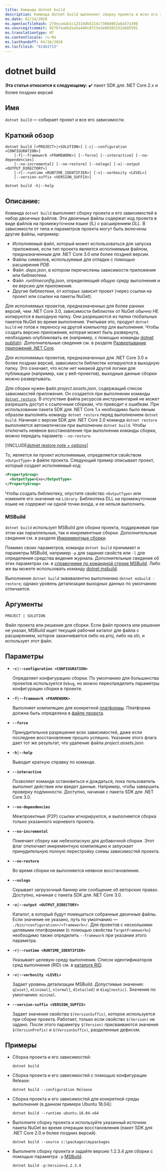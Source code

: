 ```yaml
---
title: Команда dotnet build
description: Команда dotnet build выполняет сборку проекта и всех его зависимостей.
ms.date: 02/14/2020
ms.openlocfilehash: 27deca4ab1c12314db5214c73660862a8a57a398
ms.sourcegitcommit: 927b7ea6b2ea5a440c8f23e3e66503152eb85591
ms.translationtype: HT
ms.contentlocale: ru-RU
ms.lasthandoff: 04/16/2020
ms.locfileid: "81463713"
---
```

# <a name="dotnet-build"></a>dotnet build

**Эта статья относится к следующему:** ✔️ пакет SDK для .NET Core 2.x и более поздних версий

## <a name="name"></a>Имя

`dotnet build` — собирает проект и все его зависимости.

## <a name="synopsis"></a>Краткий обзор

```dotnetcli
dotnet build [<PROJECT>|<SOLUTION>] [-c|--configuration <CONFIGURATION>]
    [-f|--framework <FRAMEWORK>] [--force] [--interactive] [--no-dependencies]
    [--no-incremental] [--no-restore] [--nologo] [-o|--output <OUTPUT_DIRECTORY>]
    [-r|--runtime <RUNTIME_IDENTIFIER>] [-v|--verbosity <LEVEL>]
    [--version-suffix <VERSION_SUFFIX>]

dotnet build -h|--help
```

## <a name="description"></a>Описание:

Команда `dotnet build` выполняет сборку проекта и его зависимостей в набор двоичных файлов. Эти двоичные файлы содержат код проекта в виде файлов на промежуточном языке (IL) с расширением *DLL*.  В зависимости от типа и параметров проекта могут быть включены другие файлы, например:

- Исполняемый файл, который может использоваться для запуска приложения, если тип проекта является исполняемым файлом, предназначенным для .NET Core 3.0 или более поздней версии.
- Файлы символов, используемые для отладки с помощью расширения *PDB*.
- Файл *.deps.json*, в котором перечислены зависимости приложения или библиотеки.
- Файл *.runtimeconfig.json*, определяющий общую среду выполнения и ее версию для приложения.
- Другие библиотеки, от которых зависит проект (через ссылки на проект или ссылки на пакеты NuGet).

Для исполняемых проектов, предназначенных для более ранних версий, чем .NET Core 3.0, зависимости библиотек от NuGet обычно НЕ копируются в выходную папку.  Они разрешаются из папки глобальных пакетов NuGet во время выполнения. Учитывая это, продукт `dotnet build` не готов к переносу на другой компьютер для выполнения. Чтобы создать версию приложения, которая может быть развернута, необходимо опубликовать ее (например, с помощью команды [dotnet publish](dotnet-publish.md)). Дополнительные сведения см. в разделе [Развертывание приложений .NET Core](../deploying/index.md).

Для исполняемых проектов, предназначенных для .NET Core 3.0 и более поздних версий, зависимости библиотек копируются в выходную папку. Это означает, что если нет никакой другой логики для публикации (например, как у веб-проектов), выходные данные сборки можно развертывать.

Для сборки нужен файл *project.assets.json*, содержащий список зависимостей приложения. Он создается при выполнении команды [`dotnet restore`](dotnet-restore.md). В отсутствие файла ресурсов инструментарий не может разрешать доступ к ссылочным сборкам, что приводит к ошибкам. При использовании пакета SDK для .NET Core 1.x необходимо было явным образом выполнять команду `dotnet restore` перед выполнением `dotnet build`. Начиная с версии SDK для .NET Core 2.0 команда `dotnet restore` выполняется автоматически при выполнении `dotnet build`. Чтобы отключить неявное восстановление при выполнении команды сборки, можно передать параметр `--no-restore`.

[!INCLUDE[dotnet restore note + options](~/includes/dotnet-restore-note-options.md)]

То, является ли проект исполняемым, определяется свойством `<OutputType>` в файле проекта. Следующий пример описывает проект, который создает исполняемый код:

```xml
<PropertyGroup>
  <OutputType>Exe</OutputType>
</PropertyGroup>
```

Чтобы создать библиотеку, опустите свойство `<OutputType>` или измените его значение на `Library`. Библиотека DLL на промежуточном языке не содержит ни одной точки входа, и ее нельзя выполнить.

### <a name="msbuild"></a>MSBuild

`dotnet build` использует MSBuild для сборки проекта, поддерживая при этом как параллельные, так и инкрементные сборки. Дополнительные сведения см. в разделе [Инкрементные сборки](/visualstudio/msbuild/incremental-builds).

Помимо своих параметров, команда `dotnet build` принимает и параметры MSBuild, например `-p` для задания свойств или `-l` для определения средства ведения журнала. Дополнительные сведения об этих параметрах см. в [справочнике по командной строке MSBuild](/visualstudio/msbuild/msbuild-command-line-reference). Либо же вы можете использовать команду [dotnet msbuild](dotnet-msbuild.md).

Выполнение `dotnet build` эквивалентно выполнению `dotnet msbuild -restore`; однако уровень детализации выходных данных по умолчанию отличается.

## <a name="arguments"></a>Аргументы

`PROJECT | SOLUTION`

Файл проекта или решения для сборки. Если файл проекта или решения не указан, MSBuild ищет текущий рабочий каталог для файла с расширением, которое заканчивается либо на *proj*, либо на *sln*, и использует этот файл.

## <a name="options"></a>Параметры

- **`-c|--configuration <CONFIGURATION>`**

  Определяет конфигурацию сборки. По умолчанию для большинства проектов используется `Debug`, но можно переопределить параметры конфигурации сборки в проекте.

- **`-f|--framework <FRAMEWORK>`**

  Выполняет компиляцию для конкретной [платформы](../../standard/frameworks.md). Платформа должна быть определена в [файле проекта](csproj.md).

- **`--force`**

  Принудительное разрешение всех зависимостей, даже если последнее восстановление прошло успешно. Указание этого флага дает тот же результат, что удаление файла *project.assets.json*.

- **`-h|--help`**

  Выводит краткую справку по команде.

- **`--interactive`**

  Позволяет команде остановиться и дождаться, пока пользователь выполнит действие или введет данные. Например, чтобы завершить проверку подлинности. Доступно, начиная с пакета SDK для .NET Core 3.0.

- **`--no-dependencies`**

  Межпроектные (P2P) ссылки игнорируются, и выполняется сборка только указанного корневого проекта.

- **`--no-incremental`**

  Помечает сборку как небезопасную для добавочной сборки. Этот флаг отключает инкрементную компиляцию и запускает принудительную полную перестройку схемы зависимостей проекта.

- **`--no-restore`**

  Во время сборки не выполняется неявное восстановление.

- **`--nologo`**

  Скрывает загрузочный баннер или сообщение об авторских правах. Доступно, начиная с пакета SDK для .NET Core 3.0.

- **`-o|--output <OUTPUT_DIRECTORY>`**

  Каталог, в который будут помещаться собранные двоичные файлы. Если значение не указано, путь по умолчанию — `./bin/<configuration>/<framework>/`.  Для проектов с несколькими целевыми платформами (с помощью свойства `TargetFrameworks`) необходимо также определить `--framework` при указании этого параметра.

- **`-r|--runtime <RUNTIME_IDENTIFIER>`**

  Указывает целевую среду выполнения. Список идентификаторов сред выполнения (RID) см. в [каталоге RID](../rid-catalog.md).

- **`-v|--verbosity <LEVEL>`**

  Задает уровень детализации MSBuild. Допустимые значения: `q[uiet]`, `m[inimal]`, `n[ormal]`, `d[etailed]` и `diag[nostic]`. Значение по умолчанию: `minimal`.

- **`--version-suffix <VERSION_SUFFIX>`**

  Задает значение свойства `$(VersionSuffix)`, которое используется при сборке проекта. Работает, только если свойство `$(Version)` не задано. После этого параметру `$(Version)` присваиваются значения `$(VersionPrefix)` и `$(VersionSuffix)`, разделенные дефисом.

## <a name="examples"></a>Примеры

- Сборка проекта и его зависимостей:

  ```dotnetcli
  dotnet build
  ```

- Сборка проекта и его зависимостей с помощью конфигурации Release:

  ```dotnetcli
  dotnet build --configuration Release
  ```

- Сборка проекта и его зависимостей для конкретной среды выполнения (в данном примере Ubuntu 18.04):

  ```dotnetcli
  dotnet build --runtime ubuntu.18.04-x64
  ```

- Выполните сборку проекта и используйте указанный источник пакета NuGet во время операции восстановления (пакет SDK для .NET Core 2.0 и более поздних версий).

  ```dotnetcli
  dotnet build --source c:\packages\mypackages
  ```

- Выполните сборку проекта и задайте версию 1.2.3.4 для сборки с помощью параметра `-p` [MSBuild](#msbuild).

  ```dotnetcli
  dotnet build -p:Version=1.2.3.4
  ```
